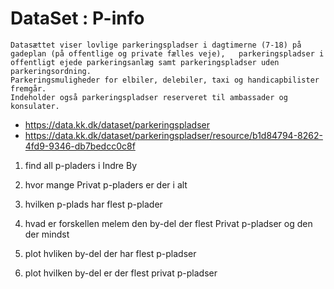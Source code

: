 # DataSet : P-info

```
Datasættet viser lovlige parkeringspladser i dagtimerne (7-18) på gadeplan (på offentlige og private fælles veje),   parkeringspladser i offentligt ejede parkeringsanlæg samt parkeringspladser uden parkeringsordning.  
Parkeringsmuligheder for elbiler, delebiler, taxi og handicapbilister fremgår.  
Indeholder også parkeringspladser reserveret til ambassader og konsulater.
```

* https://data.kk.dk/dataset/parkeringspladser
* https://data.kk.dk/dataset/parkeringspladser/resource/b1d84794-8262-4fd9-9346-db7bedcc0c8f

1. find all p-pladers i Indre By

2. hvor mange Privat p-pladers er der i alt

3. hvilken p-plads har flest p-plader

4. hvad er forskellen melem den by-del der flest Privat p-pladser og den der mindst

5. plot hvliken by-del der har flest p-pladser

6. plot hvilken by-del er der flest privat p-pladser

